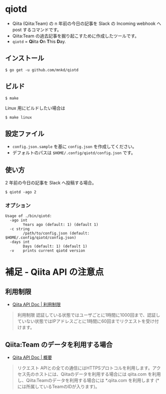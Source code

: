 # qiotd
* Qiita (Qiita:Team) の n 年前の今日の記事を Slack の Incoming webhook へ  post するコマンドです。
* Qiita:Team の過去記事を掘り起こすために作成したツールです。
* `qiotd` = **Qi**ita **O**n **T**his **D**ay.

## インストール
```
$ go get -u github.com/mnkd/qiotd
```

## ビルド
```
$ make
```

Linux 用にビルドしたい場合は

```
$ make linux
```

## 設定ファイル
* `config.json.sample` を基に `config.json` を作成してください。
* デフォルトのパスは `$HOME/.config/qiotd/config.json` です。

## 使い方

2 年前の今日の記事を Slack へ投稿する場合。

```
$ qiotd -ago 2
```

### オプション
```
Usage of ./bin/qiotd:
  -ago int
    	Years ago (default: 1) (default 1)
  -c string
    	/path/to/config.json (default: $HOME/.config/qiotd/config.json)
  -days int
    	Days (default: 1) (default 1)
  -v	prints current qiotd version
```

# 補足 - Qiita API の注意点
## 利用制限
- [Qiita API Doc | 利用制限](http://qiita.com/api/v2/docs#認証中のユーザ)

> 利用制限
> 認証している状態ではユーザごとに1時間に1000回まで、認証していない状態ではIPアドレスごとに1時間に60回までリクエストを受け付けます。

## Qiita:Team のデータを利用する場合
- [Qiita API Doc | 概要](http://qiita.com/api/v2/docs#概要)

> リクエスト
> APIとの全ての通信にはHTTPSプロトコルを利用します。アクセス先のホストには、Qiitaのデータを利用する場合には qiita.com を利用し、Qiita:Teamのデータを利用する場合には *.qiita.com を利用します (*には所属しているTeamのIDが入ります)。
